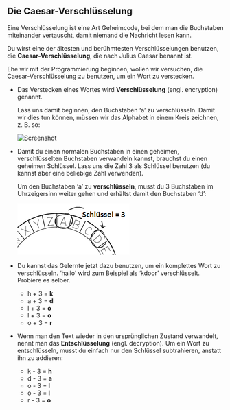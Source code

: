 ## Die Caesar-Verschlüsselung

Eine Verschlüsselung ist eine Art Geheimcode, bei dem man die Buchstaben miteinander vertauscht, damit niemand die Nachricht lesen kann.

Du wirst eine der ältesten und berühmtesten Verschlüsselungen benutzen, die **Caesar-Verschlüsselung**, die nach Julius Caesar benannt ist.

Ehe wir mit der Programmierung beginnen, wollen wir versuchen, die Caesar-Verschlüsselung zu benutzen, um ein Wort zu verstecken.

+ Das Verstecken eines Wortes wird **Verschlüsselung** (engl. encryption) genannt.
    
    Lass uns damit beginnen, den Buchstaben ‘a’ zu verschlüsseln. Damit wir dies tun können, müssen wir das Alphabet in einem Kreis zeichnen, z. B. so:
    
    ![Screenshot](images/messages-wheel.png)

+ Damit du einen normalen Buchstaben in einen geheimen, verschlüsselten Buchstaben verwandeln kannst, brauchst du einen geheimen Schlüssel. Lass uns die Zahl 3 als Schlüssel benutzen (du kannst aber eine beliebige Zahl verwenden).
    
    Um den Buchstaben ‘a’ zu **verschlüsseln**, musst du 3 Buchstaben im Uhrzeigersinn weiter gehen und erhältst damit den Buchstaben ‘d’:
    
    ![Screenshot](images/messages-wheel-eg.png)

+ Du kannst das Gelernte jetzt dazu benutzen, um ein komplettes Wort zu verschlüsseln. ‘hallo’ wird zum Beispiel als ‘kdoor’ verschlüsselt. Probiere es selber.
    
    + h + 3 = **k**
    + a + 3 = **d**
    + l + 3 = **o**
    + l + 3 = **o**
    + o + 3 = **r**

+ Wenn man den Text wieder in den ursprünglichen Zustand verwandelt, nennt man das **Entschlüsselung** (engl. decryption). Um ein Wort zu entschlüsseln, musst du einfach nur den Schlüssel subtrahieren, anstatt ihn zu addieren:
    
    + k - 3 = **h**
    + d - 3 = **a**
    + o - 3 = **l**
    + o - 3 = **l**
    + r - 3 = **o**